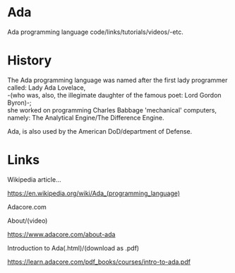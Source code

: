 # Ada
Ada programming language code/links/tutorials/videos/-etc.

# History

The Ada programming language was named after the first lady programmer called: Lady Ada Lovelace,  
-(who was, also, the illegimate daughter of the famous poet: Lord Gordon Byron)-;    
she worked on programming Charles Babbage 'mechanical' computers, namely: The Analytical Engine/The Difference Engine.   

Ada, is also used by the American DoD/department of Defense.

# Links

Wikipedia article...  

https://en.wikipedia.org/wiki/Ada_(programming_language)  

Adacore.com  

About/(video)  

https://www.adacore.com/about-ada  

Introduction to Ada(.html)/(download as .pdf)  

https://learn.adacore.com/pdf_books/courses/intro-to-ada.pdf  






